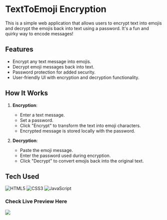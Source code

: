 # TextToEmoji Encryption

This is a simple web application that allows users to encrypt text into emojis and decrypt the emojis back into text using a password. It's a fun and quirky way to encode messages!

## Features

- Encrypt any text message into emojis.
- Decrypt emoji messages back into text.
- Password protection for added security.
- User-friendly UI with encryption and decryption functionality.

## How It Works

1. **Encryption**: 
   - Enter a text message.
   - Set a password.
   - Click "Encrypt" to transform the text into emoji characters.
   - Encrypted message is stored locally with the password.

2. **Decryption**: 
   - Paste the emoji message.
   - Enter the password used during encryption.
   - Click "Decrypt" to convert emojis back into the original text.

## Tech Used

![HTML5](https://img.shields.io/badge/html5-%23E34F26.svg?style=for-the-badge&logo=html5&logoColor=white) ![CSS3](https://img.shields.io/badge/css3-%231572B6.svg?style=for-the-badge&logo=css3&logoColor=white) ![JavaScript](https://img.shields.io/badge/javascript-%23323330.svg?style=for-the-badge&logo=javascript&logoColor=%23F7DF1E)

### Check Live Preview Here

<a href="https://hacord15.github.io/TextToEmoji-Encryption/" target="_blank"><img src="https://www.animatedimages.org/data/media/1096/animated-click-here-sign-and-button-image-0042.gif" /></a>
